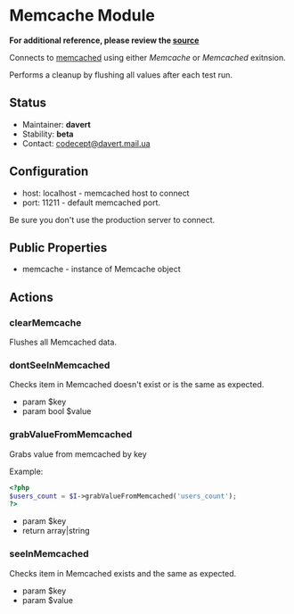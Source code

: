 # Memcache Module
**For additional reference, please review the [source](https://github.com/Codeception/Codeception/tree/master/src/Codeception/Module/Memcache.php)**


Connects to [memcached](http://www.memcached.org/) using either _Memcache_ or _Memcached_ exitnsion.

Performs a cleanup by flushing all values after each test run.

## Status

* Maintainer: **davert**
* Stability: **beta**
* Contact: codecept@davert.mail.ua

## Configuration

* host: localhost - memcached host to connect
* port: 11211 - default memcached port.

Be sure you don't use the production server to connect.

## Public Properties

* memcache - instance of Memcache object


## Actions


### clearMemcache


Flushes all Memcached data.


### dontSeeInMemcached


Checks item in Memcached doesn't exist or is the same as expected.

 * param $key
 * param bool $value


### grabValueFromMemcached


Grabs value from memcached by key

Example:

``` php
<?php
$users_count = $I->grabValueFromMemcached('users_count');
?>
```

 * param $key
 * return array|string


### seeInMemcached


Checks item in Memcached exists and the same as expected.

 * param $key
 * param $value
